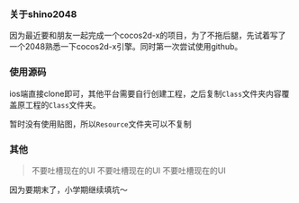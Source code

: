 ### 关于shino2048

因为最近要和朋友一起完成一个cocos2d-x的项目，为了不拖后腿，先试着写了一个2048熟悉一下cocos2d-x引擎。同时第一次尝试使用github。

### 使用源码

ios端直接clone即可，其他平台需要自行创建工程，之后复制`Class`文件夹内容覆盖原工程的`Class`文件夹。

暂时没有使用贴图，所以`Resource`文件夹可以不复制

### 其他

> 不要吐槽现在的UI
> 不要吐槽现在的UI
> 不要吐槽现在的UI

因为要期末了，小学期继续填坑～